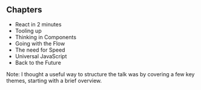 ## Chapters
- React in 2 minutes
- Tooling up
- Thinking in Components
- Going with the Flow
- The need for Speed
- Universal JavaScript
- Back to the Future

Note:
I thought a useful way to structure the talk was by covering a few key themes, starting with a brief overview.
